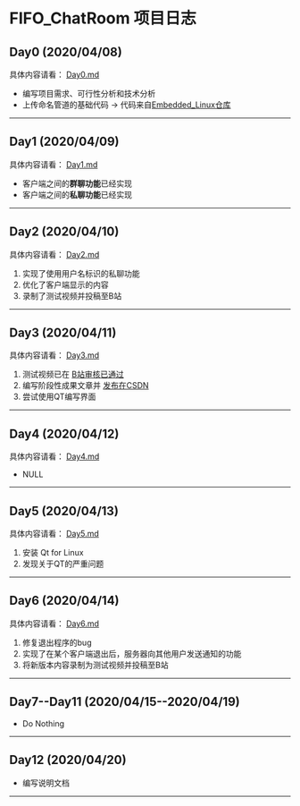 # FIFO_ChatRoom 项目日志

## Day0 (2020/04/08)

具体内容请看： [Day0.md](https://gitee.com/zhj0125/FIFO_ChatRoom/blob/master/Data/Log/Day0.md)

* 编写项目需求、可行性分析和技术分析
* 上传命名管道的基础代码 -> 代码来自[Embedded_Linux仓库](https://github.com/ZHJ0125/Embedded_Linux/tree/master/Homework/lesson11)

---

## Day1 (2020/04/09)

具体内容请看： [Day1.md](https://gitee.com/zhj0125/FIFO_ChatRoom/blob/master/Data/Log/Day1.md)

* 客户端之间的**群聊功能**已经实现
* 客户端之间的**私聊功能**已经实现

---

## Day2 (2020/04/10)

具体内容请看： [Day2.md](https://gitee.com/zhj0125/FIFO_ChatRoom/blob/master/Data/Log/Day2.md)

1. 实现了使用用户名标识的私聊功能
2. 优化了客户端显示的内容
3. 录制了测试视频并投稿至B站

---

## Day3 (2020/04/11)

具体内容请看： [Day3.md](https://gitee.com/zhj0125/FIFO_ChatRoom/blob/master/Data/Log/Day3.md)

1. 测试视频已在 [B站审核已通过](https://www.bilibili.com/video/BV1Pi4y187co/)
2. 编写阶段性成果文章并 [发布在CSDN](https://blog.csdn.net/ZHJ123CSDN/article/details/105449547)
3. 尝试使用QT编写界面

---

## Day4 (2020/04/12)

具体内容请看： [Day4.md](https://gitee.com/zhj0125/FIFO_ChatRoom/blob/master/Data/Log/Day4.md)

* NULL

---

## Day5 (2020/04/13)

具体内容请看： [Day5.md](https://gitee.com/zhj0125/FIFO_ChatRoom/blob/master/Data/Log/Day5.md)

1. 安装 Qt for Linux
2. 发现关于QT的严重问题

---

## Day6 (2020/04/14)

具体内容请看： [Day6.md](https://gitee.com/zhj0125/FIFO_ChatRoom/blob/master/Data/Log/Day6.md)

1. 修复退出程序的bug
2. 实现了在某个客户端退出后，服务器向其他用户发送通知的功能
3. 将新版本内容录制为测试视频并投稿至B站

---

## Day7--Day11 (2020/04/15--2020/04/19)

* Do Nothing

---

## Day12 (2020/04/20)

* 编写说明文档

---
